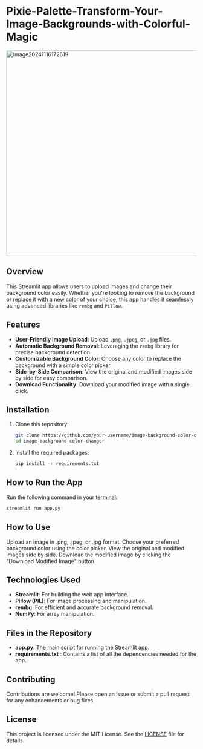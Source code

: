 # Pixie-Palette-Transform-Your-Image-Backgrounds-with-Colorful-Magic

<img width="543" alt="Image20241116172619" src="https://github.com/user-attachments/assets/01435d9a-45eb-4461-adf9-d158675c2ea7">



## Overview
This Streamlit app allows users to upload images and change their background color easily. Whether you're looking to remove the background or replace it with a new color of your choice, this app handles it seamlessly using advanced libraries like `rembg` and `Pillow`.

## Features
- **User-Friendly Image Upload**: Upload `.png`, `.jpeg`, or `.jpg` files.
- **Automatic Background Removal**: Leveraging the `rembg` library for precise background detection.
- **Customizable Background Color**: Choose any color to replace the background with a simple color picker.
- **Side-by-Side Comparison**: View the original and modified images side by side for easy comparison.
- **Download Functionality**: Download your modified image with a single click.

## Installation

1. Clone this repository:
    ```bash
    git clone https://github.com/your-username/image-background-color-changer.git
    cd image-background-color-changer
    ```

2. Install the required packages:
    ```bash
    pip install -r requirements.txt
    ```

## How to Run the App
Run the following command in your terminal:
```bash
streamlit run app.py
```


## How to Use
Upload an image in .png, .jpeg, or .jpg format.
Choose your preferred background color using the color picker.
View the original and modified images side by side.
Download the modified image by clicking the "Download Modified Image" button.

## Technologies Used
- **Streamlit**: For building the web app interface.
- **Pillow (PIL)**: For image processing and manipulation.
- **rembg**: For efficient and accurate background removal.
- **NumPy**: For array manipulation.

## Files in the Repository
- **app.py**: The main script for running the Streamlit app.
- **requirements.txt** : Contains a list of all the dependencies needed for the app.

## Contributing

Contributions are welcome! Please open an issue or submit a pull request for any enhancements or bug fixes.

## License

This project is licensed under the MIT License. See the [LICENSE](LICENSE) file for details.

